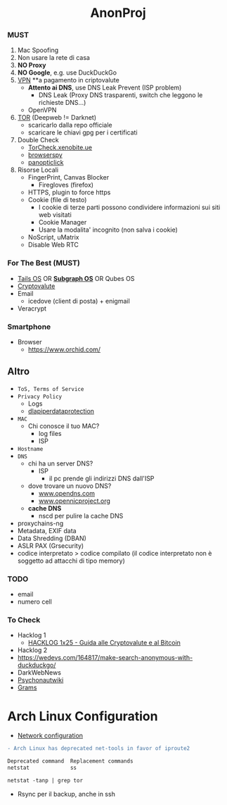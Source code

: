 <h1 align="center">AnonProj</h1>

### MUST

1. Mac Spoofing
2. Non usare la rete di casa
3. **NO Proxy**
4. **NO Google**, e.g. use DuckDuckGo
5. [VPN](https://github.com/Jakkins/AnonProj/blob/master/VPN.md) **a pagamento in criptovalute
    - **Attento ai DNS**, use DNS Leak Prevent (ISP problem)
      - DNS Leak (Proxy DNS trasparenti, switch che leggono le richieste DNS...)
    - OpenVPN
6. [TOR](https://github.com/Jakkins/AnonProj/blob/master/TOR.md) (Deepweb != Darknet)
    - scaricarlo dalla repo officiale
    - scaricare le chiavi gpg per i certificati
7. Double Check
    - [TorCheck.xenobite.ue](https://torcheck.xenobite.eu/)
    - [browserspy](http://browserspy.dk)
    - [panopticlick](https://panopticlick.eff.org/)
8. Risorse Locali
    - FingerPrint, Canvas Blocker
        - Firegloves (firefox)
    - HTTPS, plugin to force https
    - Cookie (file di testo)
        - I cookie di terze parti possono condividere informazioni sui siti web visitati
        - Cookie Manager
        - Usare la modalita' incognito (non salva i cookie)
    - NoScript, uMatrix
    - Disable Web RTC
    

### For The Best (MUST)

- [Tails OS](https://tails.boum.org/) OR [**Subgraph OS**](https://subgraph.com/) OR Qubes OS
- [Cryptovalute](https://github.com/Jakkins/AnonProj/blob/master/Cryptovalute.md)
- Email
    - icedove (client di posta) + enigmail
- Veracrypt

### Smartphone

- Browser
    - https://www.orchid.com/

## Altro

- ```ToS, Terms of Service```
- ```Privacy Policy```
  - Logs
  - [dlapiperdataprotection](https://www.dlapiperdataprotection.com/)
- ```MAC```
  - Chi conosce il tuo MAC?
    - log files
    - ISP
- ```Hostname```
- ```DNS```
  - chi ha un server DNS?
    - ISP
      - il pc prende gli indirizzi DNS dall'ISP
  - dove trovare un nuovo DNS?
    - www.opendns.com
    - www.opennicproject.org
  - **cache DNS**
    - nscd per pulire la cache DNS
- proxychains-ng
- Metadata, EXIF data
- Data Shredding (DBAN)
- ASLR PAX (Grsecurity)
- codice interpretato > codice compilato (il codice interpretato non è soggetto ad attacchi di tipo memory)

### TODO

- email
- numero cell

### To Check

- Hacklog 1
    - [HACKLOG 1x25 - Guida alle Cryptovalute e al Bitcoin](https://www.youtube.com/watch?v=ERwv2Q_F0LA&list=PLYkvirnokewhbPaVM8Ykaj1JVnTPfdMzE&index=27)
- Hacklog 2
- https://wedevs.com/164817/make-search-anonymous-with-duckduckgo/
- DarkWebNews
- [Psychonautwiki](https://psychonautwiki.org/wiki/Main_Page)
- [Grams](https://grams-search.com/)















# Arch Linux Configuration

- [Network configuration](https://wiki.archlinux.org/index.php/Network_configuration)

```diff
- Arch Linux has deprecated net-tools in favor of iproute2

Deprecated command 	Replacement commands
netstat 	        ss

netstat -tanp | grep tor
```
- Rsync per il backup, anche in ssh

